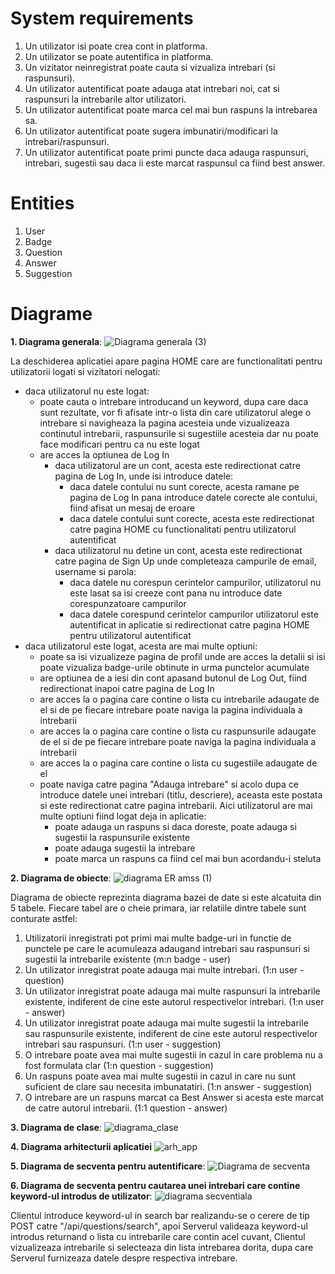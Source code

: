 # System requirements
1. Un utilizator isi poate crea cont in platforma.
2. Un utilizator se poate autentifica in platforma.
3. Un vizitator neinregistrat poate cauta si vizualiza intrebari (si raspunsuri).
4. Un utilizator autentificat poate adauga atat intrebari noi, cat si raspunsuri la intrebarile altor utilizatori.
5. Un utilizator autentificat poate marca cel mai bun raspuns la intrebarea sa.
6. Un utilizator autentificat poate sugera imbunatiri/modificari la intrebari/raspunsuri.
7. Un utilizator autentificat poate primi puncte daca adauga raspunsuri, intrebari, sugestii sau daca ii este marcat raspunsul ca fiind best answer.


# Entities
1. User 
2. Badge
3. Question
4. Answer
5. Suggestion
   
# Diagrame
**1. Diagrama generala**:
![Diagrama generala (3)](https://github.com/DreamTeamAMSS/.github/assets/104629833/22193dcb-b824-42ea-b3ee-2c3729799534)

   La deschiderea aplicatiei apare pagina HOME care are functionalitati pentru utilizatorii logati si vizitatori nelogati:
   - daca utilizatorul nu este logat:
      - poate cauta o intrebare introducand un keyword, dupa care daca sunt rezultate, vor fi          afisate intr-o lista din care utilizatorul alege o intrebare si navigheaza la pagina             acesteia unde vizualizeaza continutul intrebarii, raspunsurile si sugestiile acesteia dar        nu poate face modificari pentru ca nu este logat
      - are acces la optiunea de Log In
         - daca utilizatorul are un cont, acesta este redirectionat catre pagina de Log In, unde          isi introduce datele:
              - daca datele contului nu sunt corecte, acesta ramane pe pagina de Log In pana                      introduce datele corecte ale contului, fiind afisat un mesaj de eroare
              - daca datele contului sunt corecte, acesta este redirectionat catre pagina HOME                   cu functionalitati pentru utilizatorul autentificat
         - daca utilizatorul nu detine un cont, acesta este redirectionat catre pagina de Sign               Up unde completeaza campurile de email, username si parola:
              - daca datele nu corespun cerintelor campurilor, utilizatorul nu este lasat sa isi                creeze cont pana nu introduce date corespunzatoare campurilor
              - daca datele corespund cerintelor campurilor utilizatorul este autentificat in                   aplicatie si redirectionat catre pagina HOME pentru utilizatorul autentificat
   - daca utilizatorul este logat, acesta are mai multe optiuni:
      - poate sa isi vizualizeze pagina de profil unde are acces la detalii si isi poate                vizualiza badge-urile obtinute in urma punctelor acumulate
      - are optiunea de a iesi din cont apasand butonul de Log Out, fiind redirectionat inapoi          catre pagina de Log In
      - are acces la o pagina care contine o lista cu intrebarile adaugate de el si de pe                fiecare intrebare poate naviga la pagina individuala a intrebarii
      - are acces la o pagina care contine o lista cu raspunsurile adaugate de el si de pe                fiecare intrebare poate naviga la pagina individuala a intrebarii
      - are acces la o pagina care contine o lista cu sugestiile adaugate de el 
      - poate naviga catre pagina "Adauga intrebare" si acolo dupa ce introduce datele unei             intrebari (titlu, descriere), aceasta este postata si este redirectionat catre pagina             intrebarii. Aici utilizatorul are mai multe optiuni fiind logat deja in aplicatie:
         - poate adauga un raspuns si daca doreste, poate adauga si sugestii la raspunsurile                existente
         - poate adauga sugestii la intrebare
         - poate marca un raspuns ca fiind cel mai bun acordandu-i steluta
   
**2. Diagrama de obiecte**: 
![diagrama ER amss (1)](https://github.com/DreamTeamAMSS/.github/assets/104629833/b1f46ed1-0f21-4d6f-9335-3b26a98c0a0f)

Diagrama de obiecte reprezinta diagrama bazei de date si este alcatuita din 5 tabele. Fiecare tabel
are o cheie primara, iar relatiile dintre tabele sunt conturate astfel:
1. Utilizatorii inregistrati pot primi mai multe badge-uri in functie de punctele pe care le acumuleaza adaugand intrebari sau raspunsuri si sugestii la intrebarile existente (m:n badge - user)
2. Un utilizator inregistrat poate adauga mai multe intrebari. (1:n user - question)
3. Un utilizator inregistrat poate adauga mai multe raspunsuri la intrebarile existente, indiferent de cine este autorul respectivelor intrebari. (1:n user - answer)
4. Un utilizator inregistrat poate adauga mai multe sugestii la intrebarile sau raspunsurile existente, indiferent de cine este autorul respectivelor intrebari sau raspunsuri. (1:n user - suggestion)
5. O intrebare poate avea mai multe sugestii in cazul in care problema nu a fost formulata clar (1:n question - suggestion)
6. Un raspuns poate avea mai multe sugestii in cazul in care nu sunt suficient de clare sau necesita imbunatatiri. (1:n answer - suggestion)
7. O intrebare are un raspuns marcat ca Best Answer si acesta este marcat de catre autorul intrebarii. (1:1 question - answer)
   
**3. Diagrama de clase**:
![diagrama_clase](https://github.com/DreamTeamAMSS/.github/assets/63183691/35029b3a-ced5-4bd0-bcb0-92dc92074c09)

**4. Diagrama arhitecturii aplicatiei**
![arh_app](https://github.com/DreamTeamAMSS/.github/assets/63183691/fedea3b4-cbbd-4933-8f86-64877bd64435)
   
**5. Diagrama de secventa pentru autentificare**: 
![Diagrama de secventa](https://github.com/DreamTeamAMSS/.github/assets/104629833/dfa65615-57f4-467d-8166-6435930112da)

**6. Diagrama de secventa pentru cautarea unei intrebari care contine keyword-ul introdus de utilizator**:
![diagrama secventiala](https://github.com/DreamTeamAMSS/.github/assets/104629833/4b699dde-b6d3-48de-b742-724d733abf40)

Clientul introduce keyword-ul in search bar realizandu-se o cerere de tip POST catre "/api/questions/search", apoi Serverul valideaza keyword-ul introdus returnand o lista cu intrebarile care contin acel cuvant, Clientul vizualizeaza intrebarile si selecteaza din lista intrebarea dorita, dupa care Serverul furnizeaza datele despre respectiva intrebare.

